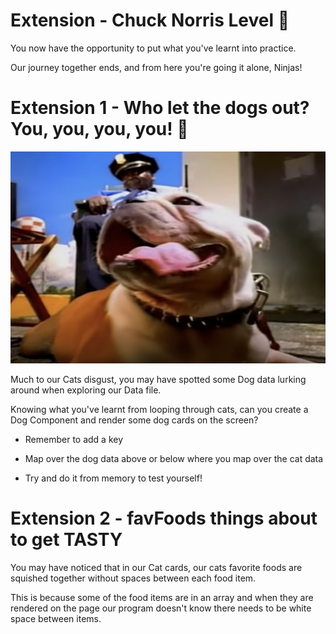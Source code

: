 # Extension - Chuck Norris Level 👊

You now have the opportunity to put what you've learnt into practice.

Our journey together ends, and from here you're going it alone, Ninjas!

# Extension 1 - Who let the dogs out? You, you, you, you! 🐶

[![Guard Dog](../public/guard-dog.png)](https://www.youtube.com/watch?v=Qkuu0Lwb5EM "Who let the dogs out")

Much to our Cats disgust, you may have spotted some Dog data lurking around when exploring our Data file. 

Knowing what you've learnt from looping through cats, can you create a Dog Component and render some dog cards on the screen?

- Remember to add a key

- Map over the dog data above or below where you map over the cat data

- Try and do it from memory to test yourself!


# Extension 2 - favFoods things about to get TASTY

You may have noticed that in our Cat cards, our cats favorite foods are squished together without spaces between each food item. 

This is because some of the food items are in an array and when they are rendered on the page our program doesn't know there needs to be white space between items.

